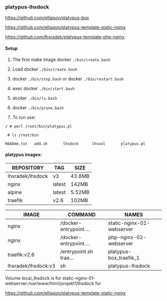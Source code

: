 
### platypus-lhsdock

https://github.com/elliason/platypus-box

https://github.com/elliason/platypus-template-static-nginx

https://github.com/lhsradek/platypus-template-php-nginx

#### Setup

1) The first make image docker ```./bin/create.bash```

2) Load docker ```./bin/create.bash```

3) docker ```./bin/stop.bash```
   or 
   docker ```./bin/restart.bash```

4) exec docker ```./bin/start.bash```

5) docker ```./bin/ls.bash```

6) docker ```./bin/prune.bash```

7) To run use:

```/ # perl /root/bin/platypus.pl```

``` # ls /root/bin```

```READme.txt   add.sh       lhsdock      lhsvol       platypus.pl```


#### platypus images:


| REPOSITORY       |  TAG      | SIZE 
| ---------------- | --------- | ----
| lhsradek/lhsdock | v3        | 43.8MB
| nginx            | latest    | 142MB
| alpine           | latest    | 5.52MB
| traefik          | v2.6      | 102MB

| IMAGE               | COMMAND              | NAMES
| ------------------- | -------------------- | ------
| nginx               | /docker-entrypoint.… | static-nginx-01-webserver
| nginx               | /docker-entrypoint.… | php-nginx-02-webserver
| traefik:v2.6        | /entrypoint.sh trae… | platypus-box_traefik_1
| lhsradek/lhsdock:v3 | sh                   | platypus-lhsdock

Volume local_lhsdock is for static-nginx-01-webserver:/var/www/html/projekt1/lhsdock for

https://github.com/elliason/platypus-template-static-nginx
